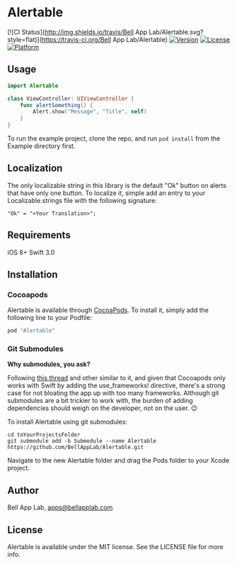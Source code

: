 # Alertable

[![CI Status](http://img.shields.io/travis/Bell App Lab/Alertable.svg?style=flat)](https://travis-ci.org/Bell App Lab/Alertable)
[![Version](https://img.shields.io/cocoapods/v/Alertable.svg?style=flat)](http://cocoapods.org/pods/Alertable)
[![License](https://img.shields.io/cocoapods/l/Alertable.svg?style=flat)](http://cocoapods.org/pods/Alertable)
[![Platform](https://img.shields.io/cocoapods/p/Alertable.svg?style=flat)](http://cocoapods.org/pods/Alertable)

## Usage

```swift
import Alertable

class ViewController: UIViewController {
    func alertSomething() {
        Alert.show("Message", "Title", self)
    }
}
```

To run the example project, clone the repo, and run `pod install` from the Example directory first.

## Localization

The only localizable string in this library is the default "Ok" button on alerts that have only one button. To localize it, simple add an entry to your Localizable.strings file with the following signature:

`"Ok" = "<Your Translation>";`

## Requirements

iOS 8+
Swift 3.0

## Installation

###  Cocoapods 

Alertable is available through [CocoaPods](http://cocoapods.org). To install
it, simply add the following line to your Podfile:

```ruby
pod "Alertable"
```

### Git Submodules

**Why submodules, you ask?**

Following [this thread](http://stackoverflow.com/questions/31080284/adding-several-pods-increases-ios-app-launch-time-by-10-seconds#31573908) and other similar to it, and given that Cocoapods only works with Swift by adding the use_frameworks! directive, there's a strong case for not bloating the app up with too many frameworks. Although git submodules are a bit trickier to work with, the burden of adding dependencies should weigh on the developer, not on the user. :wink:

To install Alertable using git submodules:

```
cd toYourProjectsFolder
git submodule add -b Submodule --name Alertable https://github.com/BellAppLab/Alertable.git
```

Navigate to the new Alertable folder and drag the Pods folder to your Xcode project.

## Author

Bell App Lab, apps@bellapplab.com

## License

Alertable is available under the MIT license. See the LICENSE file for more info.
